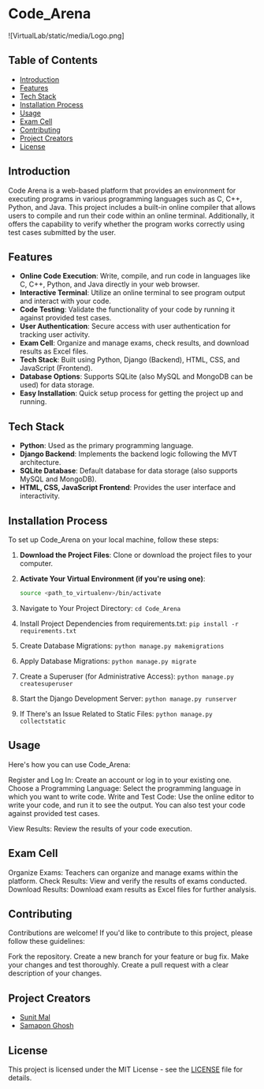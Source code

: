 # Code_Arena

![VirtualLab/static/media/Logo.png]

## Table of Contents
- [Introduction](#introduction)
- [Features](#features)
- [Tech Stack](#tech-stack)
- [Installation Process](#installation-process)
- [Usage](#usage)
- [Exam Cell](#exam-cell)
- [Contributing](#contributing)
- [Project Creators](#project-creators)
- [License](#license)

## Introduction

Code Arena is a web-based platform that provides an environment for executing programs in various programming languages such as C, C++, Python, and Java. This project includes a built-in online compiler that allows users to compile and run their code within an online terminal. Additionally, it offers the capability to verify whether the program works correctly using test cases submitted by the user.

## Features

- **Online Code Execution**: Write, compile, and run code in languages like C, C++, Python, and Java directly in your web browser.
- **Interactive Terminal**: Utilize an online terminal to see program output and interact with your code.
- **Code Testing**: Validate the functionality of your code by running it against provided test cases.
- **User Authentication**: Secure access with user authentication for tracking user activity.
- **Exam Cell**: Organize and manage exams, check results, and download results as Excel files.
- **Tech Stack**: Built using Python, Django (Backend), HTML, CSS, and JavaScript (Frontend).
- **Database Options**: Supports SQLite (also MySQL and MongoDB can be used) for data storage.
- **Easy Installation**: Quick setup process for getting the project up and running.

## Tech Stack

- **Python**: Used as the primary programming language.
- **Django Backend**: Implements the backend logic following the MVT architecture.
- **SQLite Database**: Default database for data storage (also supports MySQL and MongoDB).
- **HTML, CSS, JavaScript Frontend**: Provides the user interface and interactivity.

## Installation Process

To set up Code_Arena on your local machine, follow these steps:

1. **Download the Project Files**: Clone or download the project files to your computer.

2. **Activate Your Virtual Environment (if you're using one)**:
   ```bash
   source <path_to_virtualenv>/bin/activate
3. Navigate to Your Project Directory:
    `cd Code_Arena`
4. Install Project Dependencies from requirements.txt:
    `pip install -r requirements.txt`
5. Create Database Migrations:
    `python manage.py makemigrations`
6. Apply Database Migrations:
    `python manage.py migrate`
7. Create a Superuser (for Administrative Access):
    `python manage.py createsuperuser`
8. Start the Django Development Server:
    `python manage.py runserver`
9. If There's an Issue Related to Static Files:
    `python manage.py collectstatic`

## Usage
Here's how you can use Code_Arena:

  Register and Log In: Create an account or log in to your existing one.
  Choose a Programming Language: Select the programming language in which you want to write code.
  Write and Test Code: Use the online editor to write your code, and run it to see the output. You can also test your code against provided test cases.

View Results: Review the results of your code execution.

## Exam Cell
Organize Exams: Teachers can organize and manage exams within the platform.
Check Results: View and verify the results of exams conducted.
Download Results: Download exam results as Excel files for further analysis.

## Contributing
Contributions are welcome! If you'd like to contribute to this project, please follow these guidelines:

Fork the repository.
Create a new branch for your feature or bug fix.
Make your changes and test thoroughly.
Create a pull request with a clear description of your changes.

## Project Creators

- [Sunit Mal](https://github.com/sunit-mal)
- [Samapon Ghosh](https://github.com/samaponghosh)

## License
This project is licensed under the MIT License - see the [LICENSE](LICENSE) file for details.
